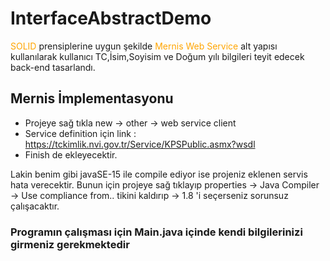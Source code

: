 # InterfaceAbstractDemo
<font color="orange">SOLID</font> prensiplerine uygun şekilde <font color="orange">Mernis Web Service</font> alt yapısı kullanılarak kullanıcı TC,İsim,Soyisim ve Doğum yılı bilgileri teyit edecek back-end tasarlandı.

## Mernis İmplementasyonu
- Projeye sağ tıkla new -> other -> web service client
- Service definition için link : https://tckimlik.nvi.gov.tr/Service/KPSPublic.asmx?wsdl
- Finish de ekleyecektir.

Lakin benim gibi javaSE-15 ile compile ediyor ise projeniz eklenen servis hata verecektir. Bunun için
projeye sağ tıklayıp
properties -> Java Compiler -> Use compliance from.. tikini kaldırıp -> 1.8 'i seçerseniz sorunsuz çalışacaktır.

### Programın çalışması için Main.java içinde kendi bilgilerinizi girmeniz gerekmektedir
